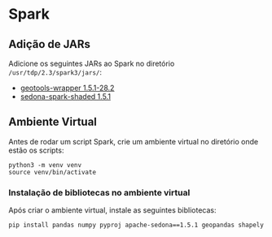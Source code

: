 # Spark

## Adição de JARs

Adicione os seguintes JARs ao Spark no diretório `/usr/tdp/2.3/spark3/jars/`:

- [geotools-wrapper 1.5.1-28.2](https://mvnrepository.com/artifact/org.datasyslab/geotools-wrapper/1.5.1-28.2)
- [sedona-spark-shaded 1.5.1](https://mvnrepository.com/artifact/org.apache.sedona/sedona-spark-shaded-3.0_2.12/1.5.1)

## Ambiente Virtual

Antes de rodar um script Spark, crie um ambiente virtual no diretório onde estão os scripts:

```
python3 -m venv venv
source venv/bin/activate
```

### Instalação de bibliotecas no ambiente virtual

Após criar o ambiente virtual, instale as seguintes bibliotecas:

```bash
pip install pandas numpy pyproj apache-sedona==1.5.1 geopandas shapely
```


